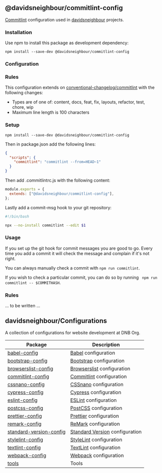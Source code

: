 ## @davidsneighbour/commitlint-config

[Commitlint](https://github.com/conventional-changelog/commitlint) configuration used in [davidsneighbour](https://github.com/davidsneighbour) projects.

### Installation

Use npm to install this package as development dependency:

```shell
npm install --save-dev @davidsneighbour/commitlint-config
```

### Configuration

### Rules

This configuration extends on [conventional-changelog/commitlint](https://github.com/conventional-changelog/commitlint) with the following changes:

-   Types are of one of: content, docs, feat, fix, layouts, refactor, test, chore, wip
-   Maximum line length is 100 characters

### Setup

```shell
npm install --save-dev @davidsneighbour/commitlint-config
```

Then in package.json add the following lines:

```json
{
  "scripts": {
    "commitlint": "commitlint --from=HEAD~1"
  }
}
```

Then add .commitlintrc.js with the following content:

```js
module.exports = {
  extends: ["@davidsneighbour/commitlint-config"],
};
```

Lastly add a commit-msg hook to your git repository:

```bash
#!/bin/bash

npx --no-install commitlint --edit $1
```

### Usage

If you set up the git hook for commit messages you are good to go. Every time you add a commit it will check the message and complain if it's not right.

You can always manually check a commit with `npm run commitlint`.

If you wish to check a particular commit, you can do so by running ` npm run commitlint -- $COMMITHASH`.

### Rules

... to be written ...

<!--- CONFIGURATIONS BEGIN --->

## davidsneighbour/Configurations

A collection of configurations for website development at DNB Org.

<!-- prettier-ignore -->
| Package                                                                                                                 | Description                                                                                  |
| ----------------------------------------------------------------------------------------------------------------------- | -------------------------------------------------------------------------------------------- |
| [babel-config](https://github.com/davidsneighbour/configurations/tree/main/packages/babel-config)                       | [Babel](https://babeljs.io/) configuration                                                   |
| [bootstrap-config](https://github.com/davidsneighbour/configurations/tree/main/packages/bootstrap-config)               | [Bootstrap](https://getbootstrap.com/) configuration                                         |
| [browserslist-config](https://github.com/davidsneighbour/configurations/tree/main/packages/browserslist-config)         | [Browserslist](https://github.com/browserslist/browserslist) configuration                   |
| [commitlint-config](https://github.com/davidsneighbour/configurations/tree/main/packages/commitlint-config)             | [Commitlint](https://github.com/conventional-changelog/commitlint) configuration             |
| [cssnano-config](https://github.com/davidsneighbour/configurations/tree/main/packages/cssnano-config)                   | [CSSnano](https://cssnano.co/) configuration                                                 |
| [cypress-config](https://github.com/davidsneighbour/configurations/tree/main/packages/cypress-config)                   | [Cypress](https://www.cypress.io/) configuration                                             |
| [eslint-config](https://github.com/davidsneighbour/configurations/tree/main/packages/eslint-config)                     | [ESLint](https://github.com/eslint/eslint) configuration                                     |
| [postcss-config](https://github.com/davidsneighbour/configurations/tree/main/packages/postcss-config)                   | [PostCSS](https://postcss.org/) configuration                                                |
| [prettier-config](https://github.com/davidsneighbour/configurations/tree/main/packages/prettier-config)                 | [Prettier](https://prettier.io/) configuration                                               |
| [remark-config](https://github.com/davidsneighbour/configurations/tree/main/packages/remark-config)                     | [ReMark](https://github.com/remarkjs/remark-lint) configuration                              |
| [standard-version-config](https://github.com/davidsneighbour/configurations/tree/main/packages/standard-version-config) | [Standard Version](https://github.com/conventional-changelog/standard-version) configuration |
| [stylelint-config](https://github.com/davidsneighbour/configurations/tree/main/packages/stylelint-config)               | [StyleLint](https://github.com/stylelint/stylelint) configuration                            |
| [textlint-config](https://github.com/davidsneighbour/configurations/tree/main/packages/textlint-config)                 | [TextLint](https://github.com/textlint/textlint) configuration                               |
| [webpack-config](https://github.com/davidsneighbour/configurations/tree/main/packages/webpack-config)                   | [Webpack](https://webpack.js.org/) configuration                                             |
| [tools](https://github.com/davidsneighbour/configurations/tree/main/packages/tools)                                     | Tools                                                                                        |

<!--- CONFIGURATIONS END --->
